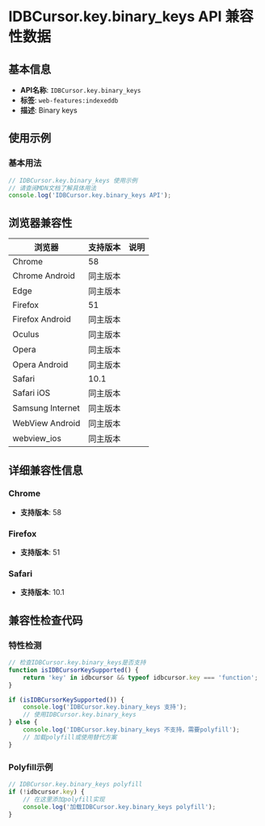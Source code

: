 # IDBCursor.key.binary_keys API 兼容性数据

## 基本信息

- **API名称**: `IDBCursor.key.binary_keys`
- **标签**: `web-features:indexeddb`
- **描述**: Binary keys

## 使用示例

### 基本用法

```javascript
// IDBCursor.key.binary_keys 使用示例
// 请查阅MDN文档了解具体用法
console.log('IDBCursor.key.binary_keys API');
```

## 浏览器兼容性

| 浏览器 | 支持版本 | 说明 |
|--------|----------|------|
| Chrome | 58 |  |
| Chrome Android | 同主版本 |  |
| Edge | 同主版本 |  |
| Firefox | 51 |  |
| Firefox Android | 同主版本 |  |
| Oculus | 同主版本 |  |
| Opera | 同主版本 |  |
| Opera Android | 同主版本 |  |
| Safari | 10.1 |  |
| Safari iOS | 同主版本 |  |
| Samsung Internet | 同主版本 |  |
| WebView Android | 同主版本 |  |
| webview_ios | 同主版本 |  |

## 详细兼容性信息

### Chrome

- **支持版本**: 58

### Firefox

- **支持版本**: 51

### Safari

- **支持版本**: 10.1

## 兼容性检查代码

### 特性检测

```javascript
// 检查IDBCursor.key.binary_keys是否支持
function isIDBCursorKeySupported() {
    return 'key' in idbcursor && typeof idbcursor.key === 'function';
}

if (isIDBCursorKeySupported()) {
    console.log('IDBCursor.key.binary_keys 支持');
    // 使用IDBCursor.key.binary_keys
} else {
    console.log('IDBCursor.key.binary_keys 不支持，需要polyfill');
    // 加载polyfill或使用替代方案
}
```

### Polyfill示例

```javascript
// IDBCursor.key.binary_keys polyfill
if (!idbcursor.key) {
    // 在这里添加polyfill实现
    console.log('加载IDBCursor.key.binary_keys polyfill');
}
```


